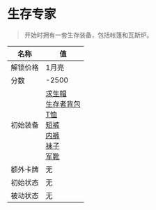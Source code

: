 # 生存专家  
> 开始时拥有一套生存装备，包括帐篷和瓦斯炉。  
  
名称  |  值  
----  |  ----  
解锁价格  |  1月亮  
分数  |  -2500  
初始装备  |  [求生帽](HatSurvival.md)<br>[生存者背包](BackpackSurvivalist.md)<br>[T恤](T-Shirt.md)<br>[短裤](Shorts.md)<br>[内裤](Underwear.md)<br>[袜子](Socks.md)<br>[军靴](MilitaryBoots.md)  
额外卡牌  |  无  
初始状态  |  无  
被动状态  |  无  
